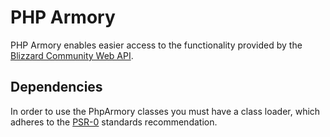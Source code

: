 # PHP Armory

PHP Armory enables easier access to the functionality provided by the [Blizzard Community Web API](http://blizzard.github.io/api-wow-docs/).

## Dependencies
In order to use the PhpArmory classes you must have a class loader, which adheres to the [PSR-0](https://github.com/php-fig/fig-standards/blob/master/accepted/PSR-0.md) standards recommendation.
